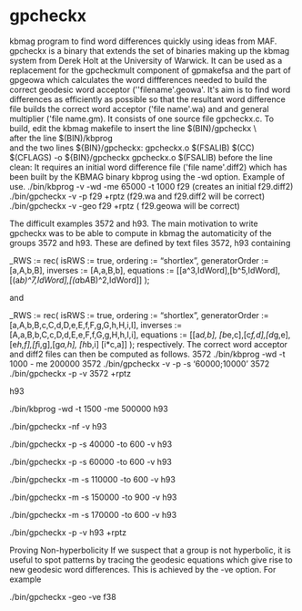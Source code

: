 # gpcheckx
kbmag program to find word differences quickly using ideas from MAF.
gpcheckx is a binary that extends the set of binaries making up the kbmag system 
from Derek Holt at the University of Warwick. 
It can be used as a replacement for the gpcheckmult component
of gpmakefsa and the part of gpgeowa which calculates the word 
diffferences needed to build the correct geodesic word acceptor 
(''filename'.geowa'. It's aim is to find word differences as efficiently
as possible so that the resultant word difference file builds 
the correct word acceptor ('file name'.wa) and 
and general multiplier ('file name.gm).
 It consists of one source file gpcheckx.c.
To build, edit the kbmag makefile to insert the line
$(BIN)/gpcheckx  \  
after the line $(BIN)/kbprog \
and the two lines
${BIN}/gpcheckx: gpcheckx.o $(FSALIB)
        $(CC) $(CFLAGS) -o ${BIN}/gpcheckx  gpcheckx.o $(FSALIB)
before the line clean:
 It requires an initial word difference file ('file name'.diff2)
which has been built by the KBMAG binary kbprog using 
the -wd option.
Example of use.
./bin/kbprog -v -wd -me 65000 -t 1000 f29
(creates an initial f29.diff2)
./bin/gpcheckx -v -p f29 +rptz
(f29.wa and f29.diff2 will be correct)
./bin/gpcheckx -v -geo f29 +rptz
( f29.geowa will be correct)

The difficult examples 3572 and h93.
The main motivation to write gpcheckx was
to be able to compute in kbmag the automaticity of 
the groups 3572 and h93.
These are defined by text files 3572, h93 containing

_RWS := rec(
  isRWS := true,
  ordering := “shortlex”,
  generatorOrder := [a,A,b,B],
  inverses := [A,a,B,b],
 equations := [[a^3,IdWord],[b^5,IdWord],[(a*b)^7,IdWord],[(a*b*A*B)^2,IdWord]]
);

and 

_RWS := rec(
  isRWS := true,
  ordering := “shortlex”,
  generatorOrder := [a,A,b,B,c,C,d,D,e,E,f,F,g,G,h,H,i,I],
  inverses := [A,a,B,b,C,c,D,d,E,e,F,f,G,g,H,h,I,i],
  equations := [[a*d,b], [b*e,c],[c*f,d],[d*g,e],[e*h,f],[f*i,g],[g*a,h], [h*b,i] [i*c,a]]
);
respectively.
The correct word acceptor and diff2 files can
then be computed as follows.
3572
./bin/kbprog -wd -t 1000 - me 200000 3572
./bin/gpcheckx -v -p -s ‘60000;10000’ 3572
./bin/gpcheckx -p -v 3572 +rptz

h93

./bin/kbprog -wd -t 1500 -me 500000 h93

./bin/gpcheckx -nf  -v  h93

./bin/gpcheckx -p -s 40000  -to 600 -v  h93

./bin/gpcheckx -p -s 60000  -to 600 -v  h93

./bin/gpcheckx -m -s 110000  -to 600 -v  h93

./bin/gpcheckx -m -s 150000  -to 900 -v  h93

./bin/gpcheckx -m -s 170000  -to 600 -v  h93

./bin/gpcheckx -p  -v h93 +rptz


Proving Non-hyperbolicity
If we suspect that a group is not hyperbolic, it is useful
to spot patterns by tracing the geodesic equations which give rise
to new geodesic word differences. This is
achieved by the -ve option. For example

./bin/gpcheckx -geo -ve f38
